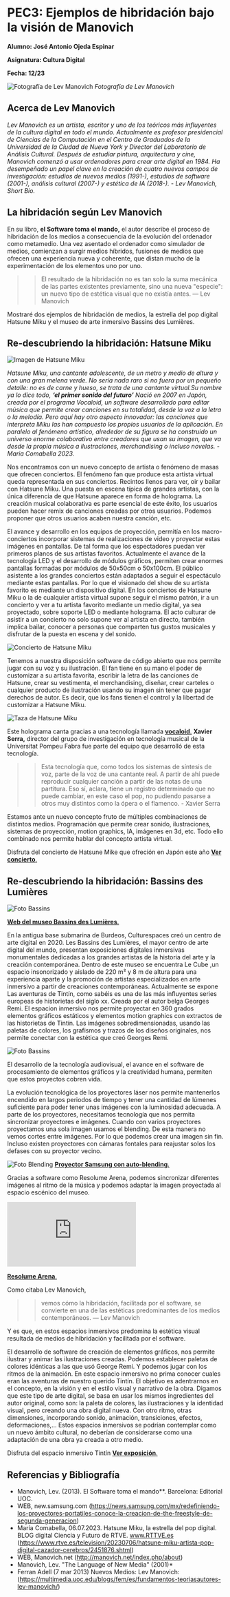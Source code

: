 # PEC3: Ejemplos de hibridación bajo la visión de Manovich

**Alumno: José Antonio Ojeda Espinar**


**Asignatura: Cultura Digital**


**Fecha: 12/23**

![Fotografía de Lev Manovich](https://upload.wikimedia.org/wikipedia/commons/thumb/9/93/Lev_Manovich_—_How_to_analyze_culture_using_social_networks.jpg/1280px-Lev_Manovich_—_How_to_analyze_culture_using_social_networks.jpg)
*Fotografía de Lev Manovich*


## Acerca de Lev Manovich

_Lev Manovich es un artista, escritor y uno de los teóricos más influyentes de la cultura digital en todo el mundo. Actualmente es profesor presidencial de Ciencias de la Computación en el Centro de Graduados de la Universidad de la Ciudad de Nueva York y Director del Laboratorio de Análisis Cultural. Después de estudiar pintura, arquitectura y cine, Manovich comenzó a usar ordenadores para crear arte digital en 1984. Ha desempeñado un papel clave en la creación de cuatro nuevos campos de investigación: estudios de nuevos medios (1991-), estudios de software (2001-), análisis cultural (2007-) y estética de IA (2018-). - Lev Manovich, Short Bio._ 

## La hibridación según Lev Manovich

En su libro, **el Software toma el mando,** el autor describe el proceso de hibridación de los medios a consecuencia de la evolución del ordenador como metamedio. Una vez asentado el ordenador como simulador de medios, comienzan a surgir medios híbridos, fusiones de medios que ofrecen una experiencia nueva y coherente, que distan mucho de la experimentación de los elementos uno por uno.
>>El resultado de la hibridación no es tan solo la suma mecánica de las partes
existentes previamente, sino una nueva "especie": un nuevo tipo de
estética visual que no existía antes.  — Lev Manovich

Mostraré dos ejemplos de hibridación de medios, la estrella del pop digital Hatsune Miku y el museo de arte inmersivo Bassins des Lumières.

## Re-descubriendo la hibridación: Hatsune Miku

![Imagen de Hatsune Miku](https://img2.rtve.es/i/?w=1600&i=1689160036944.jpg)

_Hatsune Miku, una cantante adolescente, de un metro y medio de altura y con una gran melena verde. No sería nada raro si no fuera por un pequeño detalle: no es de carne y hueso, se trata de una cantante virtual.Su nombre ya lo dice todo, **‘el primer sonido del futuro’**
Nació en 2007 en Japón, creada por el programa Vocaloid, un software desarrollado para editar música que permite crear canciones en su totalidad, desde la voz a la letra o la melodía. Pero aquí hay otro aspecto innovador: las canciones que interpreta Miku las han compuesto los propios usuarios de la aplicación. 
En paralelo al fenómeno artístico, alrededor de su figura se ha construido un universo enorme colaborativo entre creadores que usan su imagen, que va desde la propia música a ilustraciones, merchandising o incluso novelas. - Maria Comabella 2023._



Nos encontramos con un nuevo concepto de artista o fenómeno de masas que ofrecen conciertos. 
El fenómeno fan que produce esta artista virtual queda representada en sus conciertos. Recintos llenos para ver, oir y bailar con Hatsune Miku. Una puesta en escena típica de grandes artistas, con la única diferencia de que Hatsune aparece en forma de holograma. La creación musical colaborativa es parte esencial de este éxito, los usuarios pueden hacer remix de canciones creadas por otros usuarios. Podemos proponer que otros usuarios acaben nuestra canción, etc.



El avance y desarrollo en los equipos de proyección, permitía en los macro-conciertos incorporar sistemas de realizaciones de video y proyectar estas imágenes en pantallas. De tal forma que los espectadores puedan ver primeros planos de sus artistas favoritos. 
Actualmente el avance de la tecnología LED y el desarrollo de módulos gráficos, permiten crear enormes pantallas formadas por módulos de 50x50cm o 50x100cm. El público asistente a los grandes conciertos están adaptados a seguir el espectáculo mediante estas pantallas. Por lo que el visionado del show de su artista favorito es mediante un dispositivo digital. En los conciertos de Hatsune Miku o la de cualquier artista virtual supone seguir el mismo patrón, ir a un concierto y ver a tu artista favorito mediante un medio digital, ya sea proyectado, sobre soporte LED o mediante holograma.
El acto culturar de asistir a un concierto no solo supone ver al artista en directo, también implica bailar, conocer a personas que comparten tus gustos musicales y disfrutar de la puesta en escena y del sonido.

![Concierto de Hatsune Miku](https://i.cbc.ca/1.3597213.1580395854!/fileImage/httpImage/image.JPG_gen/derivatives/16x9_780/hatsune-miku.JPG)

Tenemos a nuestra disposición software de código abierto que nos permite jugar con su voz y su ilustración. El fan tiene en su mano el poder de customizar a su artista favorita, escribir la letra de las canciones de Hatsune, crear su vestimenta, el merchandising, diseñar, crear carteles o cualquier producto de ilustración usando su imagen sin tener que pagar derechos de autor. Es decir, que los fans tienen el control y la libertad de customizar a Hatsune Miku.


![Taza de Hatsune Miku](https://www.orientalmarket.es/shop/24208-large_default/HATSUNE-MIKU-Taza-320-ml-Hastune-Miku.jpg)

Este holograma canta gracias a una tecnología llamada [**vocaloid**.](https://www.vocaloid.com/en/) **Xavier Serra,** director del grupo de investigación en tecnología musical de la Universitat Pompeu Fabra fue parte del equipo que desarrolló de esta tecnología.

>>Esta tecnología que, como todos los sistemas de síntesis de voz, parte de la voz de una cantante real. A partir de ahí puede reproducir cualquier canción a partir de las notas de una partitura. Eso sí, aclara, tiene un registro determinado que no puede cambiar, en este caso el pop, no pudiendo pasarse a otros muy distintos como la ópera o el flamenco. - Xavier Serra

Estamos ante un nuevo concepto fruto de múltiples combinaciones de distintos medios. Programación que permite crear sonido, ilustraciones, sistemas de proyección, motion graphics, IA, imágenes en 3d, etc. Todo ello combinado nos permite hablar del concepto artista virtual.


Disfruta del concierto de Hatsune Mike que ofreción en Japón este año [**Ver concierto**.](https://www.youtube.com/watch?v=muCkNGltr0Q)


## Re-descubriendo la hibridación: Bassins des Lumières
![Foto Bassins](https://media.sudouest.fr/12808970/1000x500/herge-tintinimaginatio-2022.jpg?v=1667235764)

[**Web del museo Bassins des Lumières**.](https://www.bassins-lumieres.com/fr)

En la antigua base submarina de Burdeos, Culturespaces creó un centro de arte digital en 2020. Les Bassins des Lumières, el mayor centro de arte digital del mundo, presentan exposiciones digitales inmersivas monumentales dedicadas a los grandes artistas de la historia del arte y la creación contemporánea.
Dentro de este museo se encuentra Le Cube ,un espacio insonorizado y aislado de 220 m² y 8 m de altura para una experiencia aparte y la promoción de artistas especializados en arte inmersivo a partir de creaciones contemporáneas.
Actualmente se expone Las aventuras de Tintín, como sabéis es una de las más influyentes series europeas de historietas del siglo xx. Creada por el autor belga Georges Remi.
El espacion inmersivo nos permite proyectar en 360 grados elementos gráficos estáticos y elementos motion graphics con extractos de las historietas de Tintín.
Las imágenes sobredimensionadas, usando las paletas de colores, los grafismos y trazos de los diseños originales, nos permite conectar con la estética que creó Georges Remi.


![Foto Bassins](https://cdn.sortiraparis.com/images/80/99944/807105-tintin-l-aventure-immersive-a-l-atelier-des-lumieres-l-exposition-insolite-a-vivre-nos-photos.jpg)

El desarrollo de la tecnología audiovisual, el avance en el software de procesamiento de elementos gráficos y la creatividad humana, permiten que estos proyectos cobren vida. 

La evolución tecnológica de los proyectores láser nos permite mantenerlos encendido en largos periodos de tiempo y tener una cantidad de lúmenes suficiente para poder tener unas imágenes con la luminosidad adecuada. A parte de los proyectores, necesitamos tecnología que nos permita sincronizar proyectores e imágenes. Cuando con varios proyectores proyectamos una sola imagen usamos el blending. De esta manera no vemos cortes entre imágenes. Por lo que podemos crear una imagen sin fin. Incluso existen proyectores con cámaras fontales para reajustar solos los defases con su proyector vecino.

![Foto Blending](https://img.global.news.samsung.com/mx/wp-content/uploads/2023/09/The-Freestyle-2nd-Gen_main1.jpeg)
[**Proyector Samsung con auto-blending**.](https://news.samsung.com/mx/redefiniendo-los-proyectores-portatiles-conoce-la-creacion-de-the-freestyle-de-segunda-generacion)


Gracias a software como Resolume Arena, podemos sincronizar diferentes imágenes al ritmo de la música y podemos adaptar la imagen proyectada al espacio escénico del museo.


![Foto Software Resolumen](https://resolume.com/forum/download/file.php?id=3256&sid=ded19f9b52a198297fe79f1b42772f7e&mode=view)

[**Resolume Arena**.](https://www.resolume.com)

Como citaba Lev Manovich, 
>>vemos cómo la hibridación, facilitada por el software, se convierte en una de las estéticas predominantes de los medios contemporáneos.  — Lev Manovich
>>
Y es que, en estos espacios inmersivos predomina la estética visual resultada de medios de hibridación y facilitada por el software.

El desarrollo de software de creación de elementos gráficos, nos permite ilustrar y animar las ilustraciones creadas. Podemos establecer paletas de colores idénticas a las que usó George Remi. Y podemos jugar con los ritmos de la animación. En este espacio inmersivo no prima conocer cuales eran las aventuras de nuestro querido Tintín. El objetivo es adentrarnos en el concepto, en la visión y en el estilo visual y narrativo de la obra. Digamos que este tipo de arte digital, se basa en usar los mismos ingredientes del autor original, como son: la paleta de colores, las ilustraciones y la identidad visual, pero creando una obra digital nueva. Con otro ritmo, otras dimensiones, incorporando sonido, animación, transiciones, efectos, deformaciones,...
Estos espacios inmersivos se podrían contemplar como un nuevo ámbito cultural, no deberían de considerarse como una adaptación de una obra ya creada a otro medio.

Disfruta del espacio inmersivo Tintín [**Ver exposición**.](https://www.youtube.com/watch?v=G11SNOSdFBE)





## Referencias y Bibliografía

- Manovich, Lev. (2013).  El Software toma el mando**. Barcelona: Editorial UOC.
- WEB, new.samsung.com (https://news.samsung.com/mx/redefiniendo-los-proyectores-portatiles-conoce-la-creacion-de-the-freestyle-de-segunda-generacion)
- María Comabella, 06.07.2023. Hatsune Miku, la estrella del pop digital. BLOG digital Ciencia y Futuro de RTVE. www.RTTVE.es (https://www.rtve.es/television/20230706/hatsune-miku-artista-pop-digital-cazador-cerebros/2451876.shtml)
- WEB, Manovich.net (http://manovich.net/index.php/about)
- Manovich, Lev. "The Language of New Media" (2001)*
- Ferran Adell (7 mar 2013) Nuevos Medios: Lev Manovich:(https://multimedia.uoc.edu/blogs/fem/es/fundamentos-teoriasautores-lev-manovich/)
